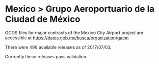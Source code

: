 Mexico > Grupo Aeroportuario de la Ciudad de México
===================================================

OCDS files for major contracts of the Mexico City Airport project are accessible at https://datos.gob.mx/busca/organization/gacm

There were 496 available releases as of 2017/07/03.

Currently these releases pass validation.
